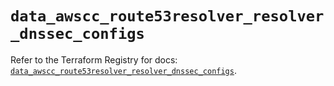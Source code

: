 # `data_awscc_route53resolver_resolver_dnssec_configs`

Refer to the Terraform Registry for docs: [`data_awscc_route53resolver_resolver_dnssec_configs`](https://registry.terraform.io/providers/hashicorp/awscc/0.70.0/docs/data-sources/route53resolver_resolver_dnssec_configs).
